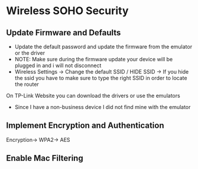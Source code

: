 # Wireless SOHO Security

## Update Firmware and Defaults

* Update the default password and update the firmware from the emulator or the driver&#x20;
* NOTE: Make sure during the firmware update your device will be plugged in and i will not disconnect&#x20;
* Wireless Settings -> Change the default SSID / HIDE SSID -> If you hide the ssid you have to make sure to type the right SSID in order to locate the router

On TP-Link Website you can download the drivers or use the emulators

* Since I have a non-business device I did not find mine with the emulator

## Implement Encryption and Authentication

Encryption-> WPA2-> AES

## Enable Mac Filtering

